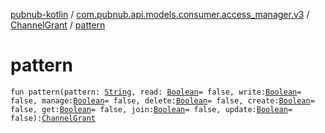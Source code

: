 [pubnub-kotlin](../../index.md) / [com.pubnub.api.models.consumer.access_manager.v3](../index.md) / [ChannelGrant](index.md) / [pattern](./pattern.md)

# pattern

`fun pattern(pattern: `[`String`](https://kotlinlang.org/api/latest/jvm/stdlib/kotlin/-string/index.html)`, read: `[`Boolean`](https://kotlinlang.org/api/latest/jvm/stdlib/kotlin/-boolean/index.html)` = false, write: `[`Boolean`](https://kotlinlang.org/api/latest/jvm/stdlib/kotlin/-boolean/index.html)` = false, manage: `[`Boolean`](https://kotlinlang.org/api/latest/jvm/stdlib/kotlin/-boolean/index.html)` = false, delete: `[`Boolean`](https://kotlinlang.org/api/latest/jvm/stdlib/kotlin/-boolean/index.html)` = false, create: `[`Boolean`](https://kotlinlang.org/api/latest/jvm/stdlib/kotlin/-boolean/index.html)` = false, get: `[`Boolean`](https://kotlinlang.org/api/latest/jvm/stdlib/kotlin/-boolean/index.html)` = false, join: `[`Boolean`](https://kotlinlang.org/api/latest/jvm/stdlib/kotlin/-boolean/index.html)` = false, update: `[`Boolean`](https://kotlinlang.org/api/latest/jvm/stdlib/kotlin/-boolean/index.html)` = false): `[`ChannelGrant`](index.md)